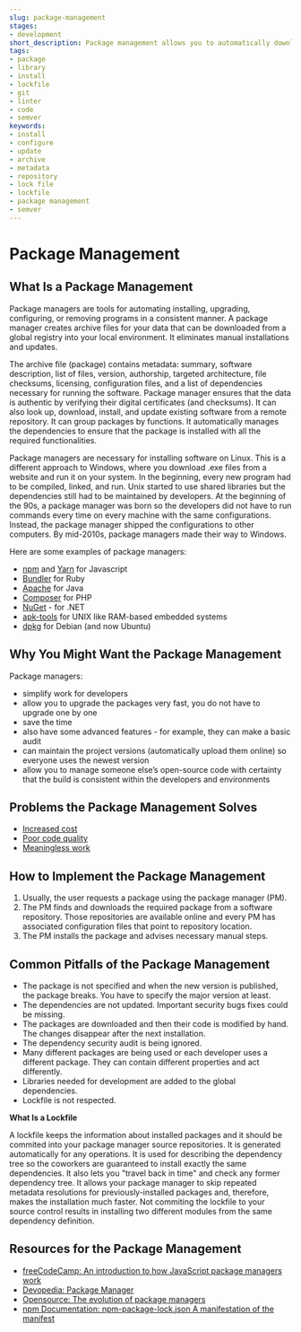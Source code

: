 ```yaml
---
slug: package-management
stages:
- development
short_description: Package management allows you to automatically download, install, and update software using remote repositories and in a consistent manner. Package managers are software tools that eliminate maintaining the software manually.
tags:
- package
- library
- install
- lockfile
- git
- linter
- code
- semver
keywords:
- install
- configure
- update
- archive
- metadata
- repository
- lock file
- lockfile
- package management
- semver
---
```


# Package Management

## What Is a Package Management

Package managers are tools for automating installing, upgrading, configuring, or removing programs in a consistent manner. A package manager creates archive files for your data that can be downloaded from a global registry into your local environment. It eliminates manual installations and updates.

The archive file (package) contains metadata: summary, software description, list of files, version, authorship, targeted architecture, file checksums, licensing, configuration files, and a list of dependencies necessary for running the software. Package manager ensures that the data is authentic by verifying their digital certificates (and checksums). It can also look up, download, install, and update existing software from a remote repository. It can group packages by functions. It automatically manages the dependencies to ensure that the package is installed with all the required functionalities.

Package managers are necessary for installing software on Linux. This is a different approach to Windows, where you download .exe files from a website and run it on your system. In the beginning, every new program had to be compiled, linked, and run. Unix started to use shared libraries but the dependencies still had to be maintained by developers. At the beginning of the 90s, a package manager was born so the developers did not have to run commands every time on every machine with the same configurations. Instead, the package manager shipped the configurations to other computers. By mid-2010s, package managers made their way to Windows.

Here are some examples of package managers:

- [npm](https://en.wikipedia.org/wiki/Npm) and [Yarn](https://yarnpkg.com/lang/en/) for Javascript
- [Bundler](https://bundler.io/) for Ruby
- [Apache](https://maven.apache.org/) for Java
- [Composer](https://getcomposer.org/) for PHP
- [NuGet](https://www.nuget.org/) - for .NET
- [apk-tools](http://apk-tools.sourceforge.net/) for UNIX like RAM-based embedded systems
- [dpkg](https://wiki.debian.org/Teams/Dpkg) for Debian (and now Ubuntu)

## Why You Might Want the Package Management

Package managers:

- simplify work for developers
- allow you to upgrade the packages very fast, you do not have to upgrade one by one
- save the time
- also have some advanced features - for example, they can make a basic audit
- can maintain the project versions (automatically upload them online) so everyone uses the newest version
- allow you to manage someone else’s open-source code with certainty that the build is consistent within the developers and environments

## Problems the Package Management Solves

- [Increased cost](/problems/increased-cost)
- [Poor code quality](/problems/poor-code-quality)
- [Meaningless work](/problems/meaningless-work)

## How to Implement the Package Management

1. Usually, the user requests a package using the package manager (PM). 
2. The PM finds and downloads the required package from a software repository. Those repositories are available online and every PM has associated configuration files that point to repository location. 
3. The PM installs the package and advises necessary manual steps. 

## Common Pitfalls of the Package Management

- The package is not specified and when the new version is published, the package breaks. You have to specify the major version at least. 
- The dependencies are not updated. Important security bugs fixes could be missing. 
- The packages are downloaded and then their code is modified by hand. The changes disappear after the next installation. 
- The dependency security audit is being ignored. 
- Many different packages are being used or each developer uses a different package. They can contain different properties and act differently. 
- Libraries needed for development are added to the global dependencies. 
- Lockfile is not respected. 

**What Is a Lockfile**

 A lockfile keeps the information about installed packages and it should be commited into your package manager source repositories. It is generated automatically for any operations. It is used for describing the dependency tree so the coworkers are guaranteed to install exactly the same dependencies. It also lets you "travel back in time" and check any former dependency tree. It allows your package manager to skip repeated metadata resolutions for previously-installed packages and, therefore, makes the installation much faster. Not commiting the lockfile to your source control results in installing two different modules from the same dependency definition.

## Resources for the Package Management

- [freeCodeCamp: An introduction to how JavaScript package managers work](https://www.freecodecamp.org/news/javascript-package-managers-101-9afd926add0a/) 
- [Devopedia: Package Manager](https://devopedia.org/package-manager#Linode-2017) 
- [Opensource: The evolution of package managers](https://opensource.com/article/18/7/evolution-package-managers) 
- [npm Documentation: npm-package-lock.json A manifestation of the manifest](https://docs.npmjs.com/files/package-lock.json)
